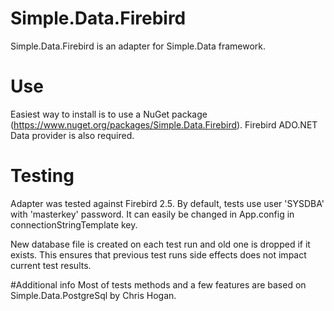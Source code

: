 # Simple.Data.Firebird
Simple.Data.Firebird is an adapter for Simple.Data framework. 

# Use
Easiest way to install is to use a NuGet package (https://www.nuget.org/packages/Simple.Data.Firebird). Firebird ADO.NET Data provider is also required.

# Testing
Adapter was tested against Firebird 2.5. By default, tests use user 'SYSDBA' with 'masterkey' password. It can easily be changed in App.config in connectionStringTemplate key.

New database file is created on each test run and old one is dropped if it exists. This ensures that previous test runs side effects does not impact current test results.

#Additional info
Most of tests methods and a few features are based on Simple.Data.PostgreSql by Chris Hogan.
